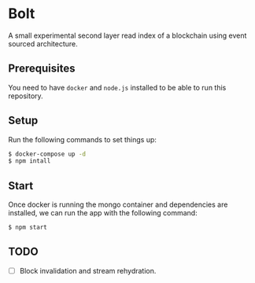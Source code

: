 # Bolt

A small experimental second layer read index of a blockchain using event sourced architecture.

## Prerequisites

You need to have `docker` and `node.js` installed to be able to run this repository.

## Setup

Run the following commands to set things up:

```sh
$ docker-compose up -d
$ npm intall
```

## Start

Once docker is running the mongo container and dependencies are installed, we can run the app with the following command:

```sh
$ npm start
```

## TODO

 - [ ] Block invalidation and stream rehydration.
